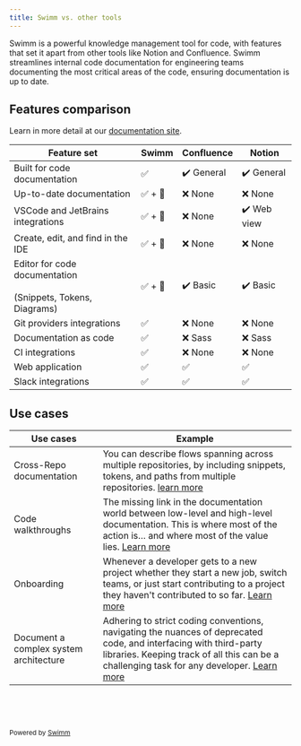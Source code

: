 ```yaml
---
title: Swimm vs. other tools
---
```

Swimm is a powerful knowledge management tool for code, with features that set it apart from other tools like Notion and Confluence. Swimm streamlines internal code documentation for engineering teams documenting the most critical areas of the code, ensuring documentation is up to date.

## Features comparison

Learn in more detail at our [documentation site](https://docs.swimm.io/features/).

| **Feature set**                                                   | **Swimm** | Confluence | Notion      |
| ----------------------------------------------------------------- | --------- | ---------- | ----------- |
| Built for code documentation                                      | ✅        | ✔️ General | ✔️ General  |
| Up-to-date documentation                                          | ✅ + 🤯   | ❌ None    | ❌ None     |
| VSCode and JetBrains integrations                                 | ✅ + 🤯   | ❌ None    | ✔️ Web view |
| Create, edit, and find in the IDE                                 | ✅ + 🤯   | ❌ None    | ❌ None     |
| Editor for code documentation<br><br>(Snippets, Tokens, Diagrams) | ✅ + 🤯   | ✔️ Basic   | ✔️ Basic    |
| Git providers integrations                                        | ✅        | ❌ None    | ❌ None     |
| Documentation as code                                             | ✅        | ❌ Sass    | ❌ Sass     |
| CI integrations                                                   | ✅        | ❌ None    | ❌ None     |
| Web application                                                   | ✅        | ✅         | ✅          |
| Slack integrations                                                | ✅        | ✅         | ✅          |

## Use cases

| **Use cases**                          | **Example**                                                                                                                                                                                                                                                                        |
| -------------------------------------- | ---------------------------------------------------------------------------------------------------------------------------------------------------------------------------------------------------------------------------------------------------------------------------------- |
| Cross-Repo documentation               | You can describe flows spanning across multiple repositories, by including snippets, tokens, and paths from multiple repositories. [learn more](https://docs.swimm.io/Features/multi-repo-content/)                                                                                |
| Code walkthroughs                      | The missing link in the documentation world between low-level and high-level documentation. This is where most of the action is… and where most of the value lies. [Learn more](https://swimm.io/blog/walkthrough-documentation-where-swimms-main-value-lies/)                     |
| Onboarding                             | Whenever a developer gets to a new project whether they start a new job, switch teams, or just start contributing to a project they haven't contributed to so far. [Learn more](https://docs.swimm.io/use-case-guides/onboarding/#onboarding-efficiently-with-swimm-documentation) |
| Document a complex system architecture | Adhering to strict coding conventions, navigating the nuances of deprecated code, and interfacing with third-party libraries. Keeping track of all this can be a challenging task for any developer. [Learn more](https://docs.swimm.io/Features/doc-rules/#use-cases)             |

&nbsp;

&nbsp;

<SwmMeta version="3.0.0" repo-id="Z2l0aHViJTNBJTNBZ2l0aHViLXRlc3QxJTNBJTNBU2hhdWxBbXJhblM=" repo-name="github-test1"><sup>Powered by [Swimm](https://app.swimm.io/)</sup></SwmMeta>

